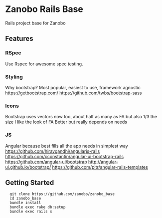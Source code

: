 # Zanobo Rails Base
Rails project base for Zanobo

## Features

### RSpec
Use Rspec for awesome spec testing.

### Styling
Why bootstrap? Most popular, easiest to use, framework agnostic
https://getbootstrap.com/
https://github.com/twbs/bootstrap-sass

### Icons
Bootstrap uses vectors now too, about half as many as FA but also 1/3 the size
I like the look of FA Better but really depends on needs

### JS
Angular because best fills all the app needs in simplest way
https://github.com/hiravgandhi/angularjs-rails
https://github.com/cconstantin/angular-ui-bootstrap-rails
https://github.com/angular-ui/bootstrap
http://angular-ui.github.io/bootstrap/
https://github.com/pitr/angular-rails-templates

## Getting Started

```
  git clone https://github.com/zanobo/zanobo_base
  cd zanobo_base
  bundle install
  bundle exec rake db:setup
  bundle exec rails s
```
